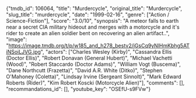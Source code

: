 {"tmdb_id": 106064, "title": "Murdercycle", "original_title": "Murdercycle", "slug_title": "murdercycle", "date": "1999-02-16", "genre": ["Action / Science-Fiction"], "score": "3.0/10", "synopsis": "A meteor falls to earth near a secret CIA military hideout and merges with a motorcycle and it's rider to create an alien soldier bent on recovering an alien artifact..", "image": "https://image.tmdb.org/t/p/w185_and_h278_bestv2/jGsCq9yNlHmKbhg5ATiNSoiLJVG.jpg", "actors": ["Charles Wesley (Kirby)", "Cassandra Ellis (Doctor Ellis)", "Robert Donavan (General Hubert)", "Michael Vachetti (Wood)", "Robert Staccardo (Doctor Adams)", "William Vogt (Buscema)", "Dane Northcutt (Frazetta)", "David A.R. White (Ditko)", "Stephen O'Mahoney (Coletta)", "Lindsay Irvine (Sergeant Sinnolt)", "Mark Edward Roberts (Rider)", "Kim Robert Koscki (Motorcycle Alien)"], "comments": [], "recommandations_id": [], "youtube_key": "OSEfU-s9FVw"}